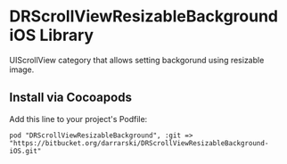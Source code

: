 DRScrollViewResizableBackground iOS Library
===========================================

UIScrollView category that allows setting backgorund using resizable image.

## Install via Cocoapods

Add this line to your project's Podfile:

	pod "DRScrollViewResizableBackground", :git => "https://bitbucket.org/darrarski/DRScrollViewResizableBackground-iOS.git"
